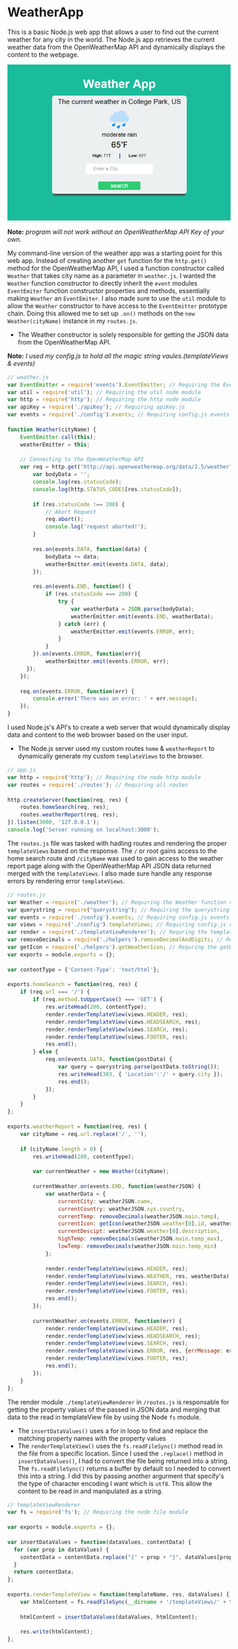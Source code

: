 # WeatherApp
This is a basic Node.js web app that allows a user to find out the current weather for any city in the world. The Node.js app
retrieves the current weather data from the OpenWeatherMap API and dynamically displays the content to the webpage.

![Weather App](https://raw.githubusercontent.com/wavymav/WeatherApp/master/img/weather-app.png?raw=true "Weather In College Park")

**Note:** *program will not work without an OpenWeatherMap API Key of your own.*

My command-line version of the weather app was a starting point for this web app. Instead of creating another `get` function for the `http.get()` method for the OpenWeatherMap API, I used a function constructor called `Weather` that takes city name as a parameter in `weather.js`. I wanted the `Weather` function constructor to directly inherit the `event` modules `EventEmiter` function constructor properties and methods, essentially making `Weather` an `EventEmiter`. I also made sure to use the `util` module to allow the `Weather` constructor to have access to the `EventEmitter` prototype chain. Doing this allowed me to set up `.on()` methods on the `new Weather(cityName)` instance in my `routes.js`.

- The Weather constructor is solely responsible for getting the JSON data from the OpenWeatherMap API.

**Note:** *I used my config.js to hold all the magic string vaules.(templateViews & events)*
```javascript
// weather.js
var EventEmitter = require('events').EventEmitter; // Requiring the EventEmitter from the events node module
var util = require('util'); // Requiring the util node module
var http = require('http'); // Requiring the http node module
var apiKey = require('./apiKey'); // Requiring apiKey.js
var events = require('./config').events; // Requiring config.js events property values

function Weather(cityName) {
	EventEmitter.call(this);
	weatherEmitter = this;

	// Connecting to the OpenWeatherMap API
	var req = http.get('http://api.openweathermap.org/data/2.5/weather?q=' + cityName + ',us&units=imperial=' + apiKey, function(res){
		var bodyData = '';
		console.log(res.statusCode);
		console.log(http.STATUS_CODES[res.statusCode]);

		if (res.statusCode !== 200) {
			// Abort Request
			req.abort();
			console.log('request aborted!');
		}

		res.on(events.DATA, function(data) {
			bodyData += data;
			weatherEmitter.emit(events.DATA, data);
		});

		res.on(events.END, function() {
			if (res.statusCode === 200) {
				try {
				 	var weatherData = JSON.parse(bodyData);
					weatherEmitter.emit(events.END, weatherData);
				} catch (err) {
					weatherEmitter.emit(events.ERROR, err);
				}
			}
		}).on(events.ERROR, function(err){
			weatherEmitter.emit(events.ERROR, err);
	  });
	});
	
	req.on(events.ERROR, function(err) {
		console.error('There was an error: ' + err.message);
	});
}
```


I used Node.js's API's to create a web server that would dynamically display data and content to the web browser based on the user input. 
-  The Node.js server used my custom routes `home` & `weatherReport` to dynamically generate my custom `templateViews` to the browser.

```javascript
// app.js
var http = require('http'); // Requiring the node http module
var routes = require('./routes'); // Requiring all routes

http.createServer(function(req, res) {
	routes.homeSearch(req, res);
	routes.weatherReport(req, res);
}).listen(3000, '127.0.0.1');
console.log('Server running on localhost:3000');
```

The `routes.js` file was tasked with hadling routes and rendering the proper `templateViews` based on the response. The `/` or root gains access to the home search route and `/cityName` was used to gain access to the weather report page along with the OpenWeatherMap API JSON data returned merged with the `templateViews`. I also made sure handle any response errors by rendering error `templateViews`.

```javascript
// routes.js
var Weather = require('./weather'); // Requiring the Weather function constructor
var querystring = require("querystring"); // Requiring the querystring module
var events = require('./config').events; // Requiring config.js events property values
var views = require('./config').templateViews; // Requiring config.js views property values
var render = require('./templateViewRenderer'); // Requring the templateViewRenderer
var removeDecimals = require('./helpers').removeDecimalAndDigits; // Requring the temperature helper
var getIcon = require('./helpers').getWeatherIcon; // Requring the getWeatherIcon helper
var exports = module.exports = {};

var contentType = {'Content-Type': 'text/html'};

exports.homeSearch = function(req, res) {
	if (req.url === '/') {
		if (req.method.toUpperCase() === 'GET') {
			res.writeHead(200, contentType);
			render.renderTemplateView(views.HEADER, res);
			render.renderTemplateView(views.HEADSEARCH, res);
			render.renderTemplateView(views.SEARCH, res);
			render.renderTemplateView(views.FOOTER, res);
			res.end();
		} else {
			req.on(events.DATA, function(postData) {
				var query = querystring.parse(postData.toString());
				res.writeHead(303, { 'Location':'/' + query.city });
				res.end();
			});
		}
	}
};

exports.weatherReport = function(req, res) {
	var cityName = req.url.replace('/', '');

	if (cityName.length > 0) {
		res.writeHead(200, contentType);
		
		var currentWeather = new Weather(cityName);
		
		currentWeather.on(events.END, function(weatherJSON) {
			var weatherData = {
				currentCity: weatherJSON.name,
				currentCountry: weatherJSON.sys.country,
				currentTemp: removeDecimals(weatherJSON.main.temp),
				currentIcon: getIcon(weatherJSON.weather[0].id, weatherJSON.weather[0].icon),
				currentDescipt: weatherJSON.weather[0].description,
				highTemp: removeDecimals(weatherJSON.main.temp_max),
				lowTemp: removeDecimals(weatherJSON.main.temp_min)
			};
			
			render.renderTemplateView(views.HEADER, res);
			render.renderTemplateView(views.WEATHER, res, weatherData);
			render.renderTemplateView(views.SEARCH, res);
			render.renderTemplateView(views.FOOTER, res);
			res.end();
		});

		currentWeather.on(events.ERROR, function(err) {
			render.renderTemplateView(views.HEADER, res);
			render.renderTemplateView(views.HEADSEARCH, res);
			render.renderTemplateView(views.SEARCH, res);
			render.renderTemplateView(views.ERROR, res, {errMessage: err.message});
			render.renderTemplateView(views.FOOTER, res);
			res.end();
		});
	}
};
```
The render module `./templateViewRenderer` in `/routes.js` is responsable for getting the property values of the passed in JSON data and merging that data to the read in templateView file by using the Node `fs` module. 
- The `insertDataValues()` uses a for in loop to find and replace the matching property names with the property values
- The `renderTemplateView()` uses the `fs.readFileSync()` method read in the file from a specific location. Since I used the `.replace()` method in `insertDataValues()`, I had to convert the file being returned into a string. The `fs.readFileSync()` returns a buffer by default so I needed to convert this into a string. I did this by passing another argurment that specify's the type of character encoding I want which is `utf8`. This allow the content to be read in and manipulated as a string.

```javascript
// templateViewRenderer
var fs = require('fs'); // Requiring the node file module

var exports = module.exports = {};

var insertDataValues = function(dataValues, contentData) {
  for (var prop in dataValues) {
    contentData = contentData.replace("{" + prop + "}", dataValues[prop]);
  }
  return contentData;
};

exports.renderTemplateView = function(templateName, res, dataValues) {
	var htmlContent = fs.readFileSync(__dirname + '/templateViews/' + templateName +'.html', 'utf8');
	
	htmlContent = insertDataValues(dataValues, htmlContent);
	
	res.write(htmlContent);
};
```
